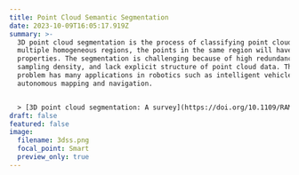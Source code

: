 ```yaml
---
title: Point Cloud Semantic Segmentation
date: 2023-10-09T16:05:17.919Z
summary: >-
  3D point cloud segmentation is the process of classifying point clouds into
  multiple homogeneous regions, the points in the same region will have the same
  properties. The segmentation is challenging because of high redundancy, uneven
  sampling density, and lack explicit structure of point cloud data. This
  problem has many applications in robotics such as intelligent vehicles,
  autonomous mapping and navigation.


  > [3D point cloud segmentation: A survey](https://doi.org/10.1109/RAM.2013.6758588)
draft: false
featured: false
image:
  filename: 3dss.png
  focal_point: Smart
  preview_only: true
---
```


